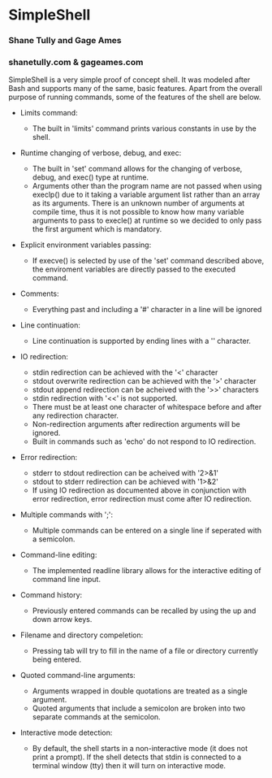 # SimpleShell

### Shane Tully and Gage Ames
### shanetully.com & gageames.com

SimpleShell is a very simple proof of concept shell. It was modeled after Bash and supports many of the same, basic features. Apart from the overall purpose of running commands, some of the features of the shell are below.

- Limits command:
   - The built in 'limits' command prints various constants in use by the shell.

- Runtime changing of verbose, debug, and exec:
   - The built in 'set' command allows for the changing of verbose, debug, and exec() type at runtime.
   - Arguments other than the program name are not passed when using execlp() due to it taking a variable argument list rather than an array as its arguments. There is an unknown number of arguments at compile time, thus it is not possible to know how many variable arguments to pass to execle() at runtime so we decided to only pass the first argument which is mandatory.

- Explicit environment variables passing:
   - If execve() is selected by use of the 'set' command described above, the enviroment variables are directly passed to the executed command.

- Comments:
   - Everything past and including a '#' character in a line will be ignored

- Line continuation:
   - Line continuation is supported by ending lines with a '\' character.

- IO redirection:
   - stdin redirection can be achieved with the '<' character
   - stdout overwrite redirection can be achieved with the '>' character
   - stdout append redirection can be acheived with the '>>' characters
   - stdin redirection with '<<' is not supported.
   - There must be at least one character of whitespace before and after any redirection character.
   - Non-redirection arguments after redirection arguments will be ignored.
   - Built in commands such as 'echo' do not respond to IO redirection.

- Error redirection:
   - stderr to stdout redirection can be acheived with '2>&1'
   - stdout to stderr redirection can be achieved with '1>&2'
   - If using IO redirection as documented above in conjunction with error redirection, error redirection must come after IO redirection.

- Multiple commands with ';':
   - Multiple commands can be entered on a single line if seperated with a semicolon.

- Command-line editing:
   - The implemented readline library allows for the interactive editing of command line input.

- Command history:
   - Previously entered commands can be recalled by using the up and down arrow keys.

- Filename and directory compeletion:
   - Pressing tab will try to fill in the name of a file or directory currently being entered.

- Quoted command-line arguments:
   - Arguments wrapped in double quotations are treated as a single argument.
   - Quoted arguments that include a semicolon are broken into two separate commands at the semicolon.

- Interactive mode detection:
   - By default, the shell starts in a non-interactive mode (it does not print a prompt). If the shell detects that stdin is connected to a terminal window (tty) then it will turn on interactive mode.

